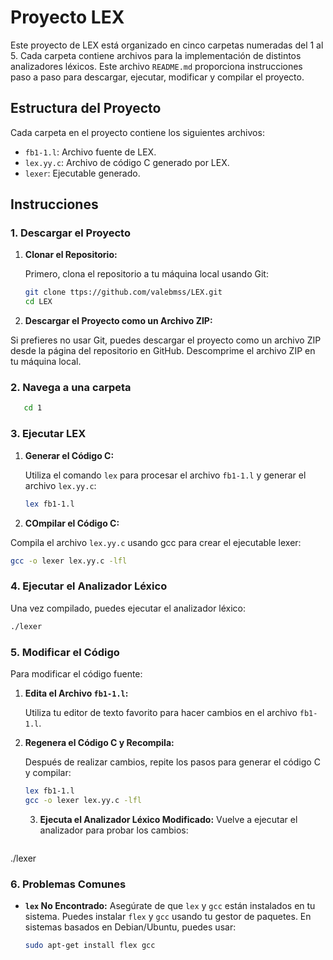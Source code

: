 # Proyecto LEX

Este proyecto de LEX está organizado en cinco carpetas numeradas del 1 al 5. Cada carpeta contiene archivos para la implementación de distintos analizadores léxicos. Este archivo `README.md` proporciona instrucciones paso a paso para descargar, ejecutar, modificar y compilar el proyecto.

## Estructura del Proyecto

Cada carpeta en el proyecto contiene los siguientes archivos:

- `fb1-1.l`: Archivo fuente de LEX.
- `lex.yy.c`: Archivo de código C generado por LEX.
- `lexer`: Ejecutable generado.

## Instrucciones

### 1. Descargar el Proyecto

1. **Clonar el Repositorio:**

   Primero, clona el repositorio a tu máquina local usando Git:

   ```bash
   git clone ttps://github.com/valebmss/LEX.git
   cd LEX
2. **Descargar el Proyecto como un Archivo ZIP:**

Si prefieres no usar Git, puedes descargar el proyecto como un archivo ZIP desde la página del repositorio en GitHub. Descomprime el archivo ZIP en tu máquina local.
### 2. Navega a una carpeta
```bash
   cd 1

```


### 3. Ejecutar LEX

1. **Generar el Código C:**

   Utiliza el comando `lex` para procesar el archivo `fb1-1.l` y generar el archivo `lex.yy.c`:

   ```bash
   lex fb1-1.l

1. **COmpilar el Código C:**

Compila el archivo `lex.yy.c` usando gcc para crear el ejecutable lexer:

   ```bash
   gcc -o lexer lex.yy.c -lfl
 ```
### 4. Ejecutar el Analizador Léxico

Una vez compilado, puedes ejecutar el analizador léxico:

```bash
./lexer
```

### 5. Modificar el Código

Para modificar el código fuente:

1. **Edita el Archivo `fb1-1.l`:**

   Utiliza tu editor de texto favorito para hacer cambios en el archivo `fb1-1.l`.

2. **Regenera el Código C y Recompila:**

   Después de realizar cambios, repite los pasos para generar el código C y compilar:

   ```bash
   lex fb1-1.l
   gcc -o lexer lex.yy.c -lfl
   ```
     3. **Ejecuta el Analizador Léxico Modificado:**
Vuelve a ejecutar el analizador para probar los cambios:


   ```bash
./lexer
  

### 6. Problemas Comunes

- **`lex` No Encontrado:** Asegúrate de que `lex` y `gcc` están instalados en tu sistema. Puedes instalar `flex` y `gcc` usando tu gestor de paquetes. En sistemas basados en Debian/Ubuntu, puedes usar:

  ```bash
  sudo apt-get install flex gcc

